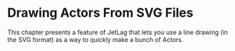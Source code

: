 # Drawing Actors From SVG Files

This chapter presents a feature of JetLag that lets you use a line
drawing (in the SVG format) as a way to quickly make a bunch of Actors.
